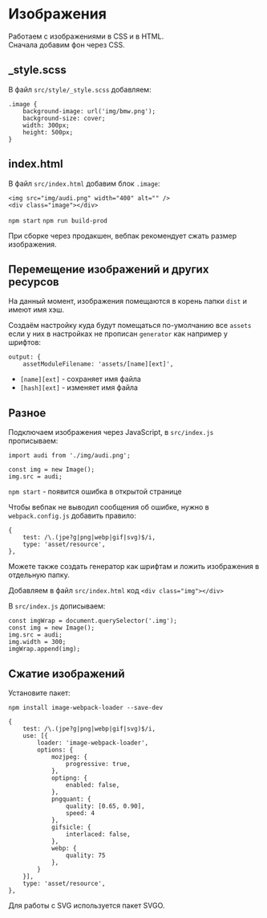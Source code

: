 # Изображения
Работаем с изображениями в CSS и в HTML.  
Сначала добавим фон через CSS.

## _style.scss
В файл `src/style/_style.scss` добавляем:

    .image {
        background-image: url('img/bmw.png');
        background-size: cover;
        width: 300px;
        height: 500px;
    }

## index.html
В файл `src/index.html` добавим блок `.image`:

    <img src="img/audi.png" width="400" alt="" />
    <div class="image"></div>

`npm start`
`npm run build-prod`

При сборке через продакшен, вебпак рекомендует сжать размер изображения.

## Перемещение изображений и других ресурсов
На данный момент, изображения помещаются в корень папки `dist` и имеют имя хэш.

Создаём настройку куда будут помещаться по-умолчанию все `assets` если у них в настройках не прописан `generator` как например у шрифтов:

    output: {
        assetModuleFilename: 'assets/[name][ext]',

- `[name][ext]` - сохраняет имя файла
- `[hash][ext]` - изменяет имя файла

## Разное
Подключаем изображения через JavaScript, в `src/index.js` прописываем:

    import audi from './img/audi.png';

    const img = new Image();
    img.src = audi;

`npm start` - появится ошибка в открытой странице

Чтобы вебпак не выводил сообщения об ошибке, нужно в `webpack.config.js` добавить правило:

    {
        test: /\.(jpe?g|png|webp|gif|svg)$/i,
        type: 'asset/resource',
    },

Можете также создать генератор как шрифтам и ложить изображения в отдельную папку.

Добавляем в файл `src/index.html` код `<div class="img"></div>`

В `src/index.js` дописываем:

    const imgWrap = document.querySelector('.img');
    const img = new Image();
    img.src = audi;
    img.width = 300;
    imgWrap.append(img);

## Сжатие изображений
Установите пакет:

    npm install image-webpack-loader --save-dev

    {
        test: /\.(jpe?g|png|webp|gif|svg)$/i,
        use: [{
            loader: 'image-webpack-loader',
            options: {
                mozjpeg: {
                    progressive: true,
                },
                optipng: {
                    enabled: false,
                },
                pngquant: {
                    quality: [0.65, 0.90],
                    speed: 4
                },
                gifsicle: {
                    interlaced: false,
                },
                webp: {
                    quality: 75
                },
            }
        }],
        type: 'asset/resource',
    },

Для работы с SVG используется пакет SVGO.
